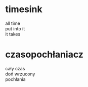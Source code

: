 # timesink

all time  
put into it  
it takes  

# czasopochłaniacz

cały czas  
doń wrzucony  
pochłania  